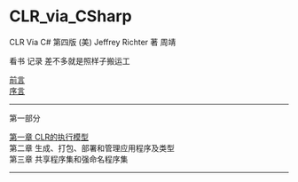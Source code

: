 # CLR_via_CSharp
CLR Via C# 第四版
(美) Jeffrey Richter 著 周靖

看书 记录 差不多就是照样子搬运工

[前言](./chapters/foreword.md)  
[序言](./chapters/introduction.md)

---
第一部分

[第一章 CLR的执行模型](./chapters/chapter1_TheCLRSExecutionMode.md)  
第二章 生成、打包、部署和管理应用程序及类型  
第三章 共享程序集和强命名程序集  

---


